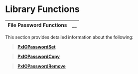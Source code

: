 # Library Functions

**File Password Functions** |  **__**  
---|---  
  
This section provides detailed information about the following:

> **[PxIOPasswordSet](PxIOPasswordSet.md)**

> **[PxIOPasswordCopy](PxIOPasswordCopy.md)**

> **[PxIOPasswordRemove](PxIOPasswordRemove.md)**
